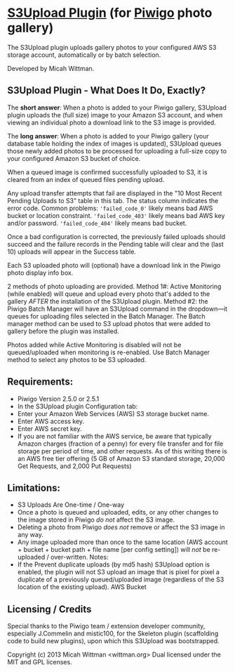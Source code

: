 # [S3Upload Plugin](http://piwigo.org/ext/extension_view.php?eid=691) (for [Piwigo](http://piwigo.org) photo gallery)

The S3Upload plugin uploads gallery photos to your configured AWS S3 storage account, automatically or by batch selection. 

Developed by Micah Wittman.

## S3Upload Plugin - What Does It Do, Exactly?

The **short answer**: When a photo is added to your Piwigo gallery, S3Upload plugin uploads the (full size) image to your Amazon S3 account, and when viewing an individual photo a download link to the S3 image is provided.

The **long answer**: When a photo is added to your Piwigo gallery (your database table holding the index of images is updated), S3Upload queues those newly added photos to be processed for uploading a full-size copy to your configured Amazon S3 bucket of choice.

When a queued image is confirmed successfully uploaded to S3, it is cleared from an index of queued files pending upload.

Any upload transfer attempts that fail are displayed in the "10 Most Recent Pending Uploads to S3" table in this tab. The status column indicates the error code. Common problems: `'failed_code_0'` likely means bad AWS bucket or location constraint. `'failed_code_403'` likely means bad AWS key and/or password. `'failed_code_404'` likely means bad bucket.

Once a bad configuration is corrected, the previously failed uploads should succeed and the failure records in the Pending table will clear and the (last 10) uploads will appear in the Success table.

Each S3 uploaded photo will (optional) have a download link in the Piwigo photo display info box.

2 methods of photo uploading are provided. Method 1#: Active Monitoring (while enabled) will queue and upload every photo that's added to the gallery *AFTER* the installation of the S3Upload plugin. Method #2: the Piwigo Batch Manager will have an S3Upload command in the dropdown—it queues for uploading files selected in the Batch Manager. The Batch manager method can be used to S3 upload photos that were added to gallery before the plugin was installed.

Photos added while Active Monitoring is disabled will not be queued/uploaded when monitoring is re-enabled. Use Batch Manager method to select any photos to be S3 uploaded.

## Requirements:

- Piwigo Version 2.5.0 or 2.5.1
- In the S3Upload plugin Configuration tab:
- Enter your Amazon Web Services (AWS) S3 storage bucket name.
- Enter AWS access key.
- Enter AWS secret key.
- If you are not familiar with the AWS service, be aware that typically Amazon charges (fraction of a penny) for every file transfer and for file storage per period of time, and other requests. As of this writing there is an AWS free tier offering (5 GB of Amazon S3 standard storage, 20,000 Get Requests, and 2,000 Put Requests)

## Limitations:

- S3 Uploads Are One-time / One-way
- Once a photo is queued and uploaded, edits, or any other changes to the image stored in Piwigo *do not* affect the S3 image.
- Deleting a photo from Piwigo *does not* remove or affect the S3 image in any way.
- Any image uploaded more than once to the same location (AWS account + bucket + bucket path + file name [per config setting]) will *not* be re-uploaded / over-written.
Notes:
- If the Prevent duplicate uploads (by md5 hash) S3Upload option is enabled, the plugin will not S3 upload an image that is pixel for pixel a duplicate of a previously queued/uploaded image (regardless of the S3 location of the existing upload).
AWS Bucket

## Licensing / Credits

Special thanks to the Piwigo team / extension developer community, especially J.Commelin and mistic100, for the Skeleton plugin (scaffolding code to build new plugins), upon which this S3Upload was bootstrapped.

Copyright (c) 2013 Micah Wittman <wittman.org>
Dual licensed under the MIT and GPL licenses.